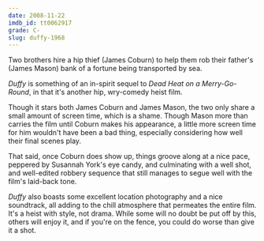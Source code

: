 ```yaml
---
date: 2008-11-22
imdb_id: tt0062917
grade: C-
slug: duffy-1968
---
```


Two brothers hire a hip thief (James Coburn) to help them rob their father's (James Mason) bank of a fortune being transported by sea.

_Duffy_ is something of an in-spirit sequel to _Dead Heat on a Merry-Go-Round_, in that it's another hip, wry-comedy heist film.

Though it stars both James Coburn and James Mason, the two only share a small amount of screen time, which is a shame. Though Mason more than carries the film until Coburn makes his appearance, a little more screen time for him wouldn't have been a bad thing, especially considering how well their final scenes play.

That said, once Coburn does show up, things groove along at a nice pace, peppered by Susannah York's eye candy, and culminating with a well shot, and well-edited robbery sequence that still manages to segue well with the film's laid-back tone.

_Duffy_ also boasts some excellent location photography and a nice soundtrack, all adding to the chill atmosphere that permeates the entire film. It's a heist with style, not drama. While some will no doubt be put off by this, others will enjoy it, and if you're on the fence, you could do worse than give it a shot.
